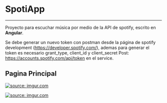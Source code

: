
# SpotiApp

------------

Proyecto para escuchar música por medio de la API de spotify, escrito en **Angular**.

Se debe generar un nuevo token con postman desde la página de spotify development (https://developer.spotify.com/), ademas para generar el token es necesario grant_type, client_id y client_secret Post: https://accounts.spotify.com/api/token en el service.
## Pagina Principal
<a href="https://imgur.com/AJogRSA"><img src="https://i.imgur.com/AJogRSA.jpg" title="source: imgur.com" /></a>

<a href="https://imgur.com/ri3ehxZ"><img src="https://i.imgur.com/ri3ehxZ.jpg" title="source: imgur.com" /></a>
